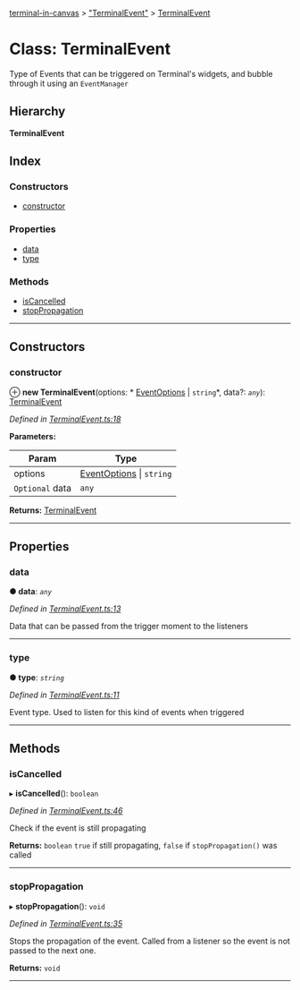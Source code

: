 [terminal-in-canvas](../README.md) > ["TerminalEvent"](../modules/_terminalevent_.md) > [TerminalEvent](../classes/_terminalevent_.terminalevent.md)

# Class: TerminalEvent

Type of Events that can be triggered on Terminal's widgets, and bubble through it using an `EventManager`

## Hierarchy

**TerminalEvent**

## Index

### Constructors

* [constructor](_terminalevent_.terminalevent.md#constructor)

### Properties

* [data](_terminalevent_.terminalevent.md#data)
* [type](_terminalevent_.terminalevent.md#type)

### Methods

* [isCancelled](_terminalevent_.terminalevent.md#iscancelled)
* [stopPropagation](_terminalevent_.terminalevent.md#stoppropagation)

---

## Constructors

<a id="constructor"></a>

###  constructor

⊕ **new TerminalEvent**(options: * [EventOptions](../interfaces/_terminalevent_.eventoptions.md) &#124; `string`*, data?: *`any`*): [TerminalEvent](_terminalevent_.terminalevent.md)

*Defined in [TerminalEvent.ts:18](https://github.com/danikaze/terminal-in-canvas/blob/13134dd/src/TerminalEvent.ts#L18)*

**Parameters:**

| Param | Type |
| ------ | ------ |
| options |  [EventOptions](../interfaces/_terminalevent_.eventoptions.md) &#124; `string`|
| `Optional` data | `any` |

**Returns:** [TerminalEvent](_terminalevent_.terminalevent.md)

___

## Properties

<a id="data"></a>

###  data

**● data**: *`any`*

*Defined in [TerminalEvent.ts:13](https://github.com/danikaze/terminal-in-canvas/blob/13134dd/src/TerminalEvent.ts#L13)*

Data that can be passed from the trigger moment to the listeners

___
<a id="type"></a>

###  type

**● type**: *`string`*

*Defined in [TerminalEvent.ts:11](https://github.com/danikaze/terminal-in-canvas/blob/13134dd/src/TerminalEvent.ts#L11)*

Event type. Used to listen for this kind of events when triggered

___

## Methods

<a id="iscancelled"></a>

###  isCancelled

▸ **isCancelled**(): `boolean`

*Defined in [TerminalEvent.ts:46](https://github.com/danikaze/terminal-in-canvas/blob/13134dd/src/TerminalEvent.ts#L46)*

Check if the event is still propagating

**Returns:** `boolean`
`true` if still propagating, `false` if `stopPropagation()` was called

___
<a id="stoppropagation"></a>

###  stopPropagation

▸ **stopPropagation**(): `void`

*Defined in [TerminalEvent.ts:35](https://github.com/danikaze/terminal-in-canvas/blob/13134dd/src/TerminalEvent.ts#L35)*

Stops the propagation of the event. Called from a listener so the event is not passed to the next one.

**Returns:** `void`

___

